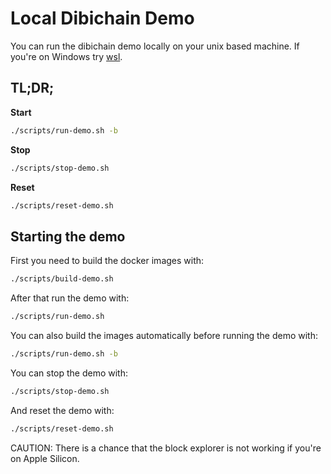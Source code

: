 # Local Dibichain Demo

You can run the dibichain demo locally on your unix based machine. If you're on Windows try [wsl](https://docs.microsoft.com/en-gb/windows/wsl/install).

## TL;DR;

**Start**
```bash
./scripts/run-demo.sh -b
```

**Stop**
```bash
./scripts/stop-demo.sh
```

**Reset**
```bash
./scripts/reset-demo.sh
```

## Starting the demo
First you need to build the docker images with:
```bash
./scripts/build-demo.sh
```

After that run the demo with:
```bash
./scripts/run-demo.sh
```

You can also build the images automatically before running the demo with:
```bash
./scripts/run-demo.sh -b
```

You can stop the demo with:
```bash
./scripts/stop-demo.sh
```

And reset the demo with:
```bash
./scripts/reset-demo.sh
```

CAUTION: There is a chance that the block explorer is not working if you're on Apple Silicon.